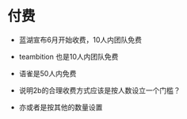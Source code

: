 # 付费

- 蓝湖宣布6月开始收费，10人内团队免费
- teambition 也是10人内团队免费
- 语雀是50人内免费


- 说明2b的合理收费方式应该是按人数设立一个门槛？
- 亦或者是按其他的数量设置

